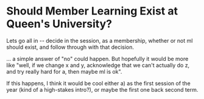 # Should Member Learning Exist at Queen's University?

Lets go all in -- decide in the session, as a membership, whether or not ml should exist, and follow through with that decision.

... a simple answer of "no" could happen. But hopefully it would be more like "well, if we change x and y, acknowledge that we can't actually do z, and try really hard for a, then maybe ml is ok".

If this happens, I think it would be cool either a) as the first session of the year (kind of a high-stakes intro?), or maybe the first one back second term.
